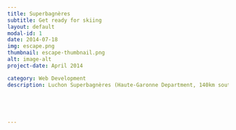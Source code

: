 ```yaml
---
title: Superbagnères
subtitle: Get ready for skiing
layout: default
modal-id: 1
date: 2014-07-18
img: escape.png
thumbnail: escape-thumbnail.png
alt: image-alt
project-date: April 2014

category: Web Development
description: Luchon Superbagnères (Haute-Garonne Department, 140km south of Toulouse) opens you the doors of the Pyrenees and invites you to discover its ski area located on a naturally sunny balcony where you can enjoy breathtaking views over the valley of Luchon and the Maladeta massif, including Aneto, which is the highest peak in the Pyrenees.





---
```

